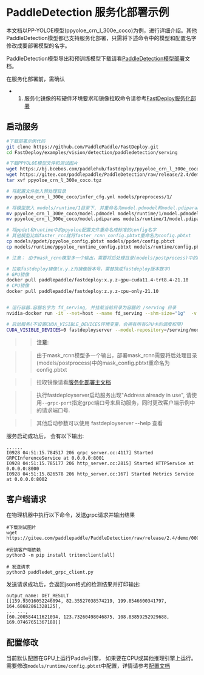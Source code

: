 # PaddleDetection 服务化部署示例

本文档以PP-YOLOE模型(ppyoloe_crn_l_300e_coco)为例，进行详细介绍。其他PaddleDetection模型都已支持服务化部署，只需将下述命令中的模型和配置名字修改成要部署模型的名字。

PaddleDetection模型导出和预训练模型下载请看[PaddleDetection模型部署](../README.md)文档。

在服务化部署前，需确认

- 1. 服务化镜像的软硬件环境要求和镜像拉取命令请参考[FastDeploy服务化部署](../../../../../serving/README_CN.md)


## 启动服务

```bash
#下载部署示例代码
git clone https://github.com/PaddlePaddle/FastDeploy.git
cd FastDeploy/examples/vision/detection/paddledetection/serving

#下载PPYOLOE模型文件和测试图片
wget https://bj.bcebos.com/paddlehub/fastdeploy/ppyoloe_crn_l_300e_coco.tgz
wget https://gitee.com/paddlepaddle/PaddleDetection/raw/release/2.4/demo/000000014439.jpg
tar xvf ppyoloe_crn_l_300e_coco.tgz

# 将配置文件放入预处理目录
mv ppyoloe_crn_l_300e_coco/infer_cfg.yml models/preprocess/1/

# 将模型放入 models/runtime/1目录下, 并重命名为model.pdmodel和model.pdiparams
mv ppyoloe_crn_l_300e_coco/model.pdmodel models/runtime/1/model.pdmodel
mv ppyoloe_crn_l_300e_coco/model.pdiparams models/runtime/1/model.pdiparams

# 将ppdet和runtime中的ppyoloe配置文件重命名成标准的config名字
# 其他模型比如faster_rcc就将faster_rcnn_config.pbtxt重命名为config.pbtxt
cp models/ppdet/ppyoloe_config.pbtxt models/ppdet/config.pbtxt
cp models/runtime/ppyoloe_runtime_config.pbtxt models/runtime/config.pbtxt

# 注意： 由于mask_rcnn模型多一个输出，需要将后处理目录(models/postprocess)中的mask_config.pbtxt重命名为config.pbtxt

# 拉取fastdeploy镜像(x.y.z为镜像版本号，需替换成fastdeploy版本数字)
# GPU镜像
docker pull paddlepaddle/fastdeploy:x.y.z-gpu-cuda11.4-trt8.4-21.10
# CPU镜像
docker pull paddlepaddle/fastdeploy:z.y.z-cpu-only-21.10


# 运行容器.容器名字为 fd_serving, 并挂载当前目录为容器的 /serving 目录
nvidia-docker run -it --net=host --name fd_serving --shm-size="1g"  -v `pwd`/:/serving paddlepaddle/fastdeploy:x.y.z-gpu-cuda11.4-trt8.4-21.10  bash

# 启动服务(不设置CUDA_VISIBLE_DEVICES环境变量，会拥有所有GPU卡的调度权限)
CUDA_VISIBLE_DEVICES=0 fastdeployserver --model-repository=/serving/models
```
>> **注意**:

>> 由于mask_rcnn模型多一个输出，部署mask_rcnn需要将后处理目录(models/postprocess)中的mask_config.pbtxt重命名为config.pbtxt

>> 拉取镜像请看[服务化部署主文档](../../../../../serving/README_CN.md)

>> 执行fastdeployserver启动服务出现"Address already in use", 请使用`--grpc-port`指定grpc端口号来启动服务，同时更改客户端示例中的请求端口号.

>> 其他启动参数可以使用 fastdeployserver --help 查看

服务启动成功后， 会有以下输出:
```
......
I0928 04:51:15.784517 206 grpc_server.cc:4117] Started GRPCInferenceService at 0.0.0.0:8001
I0928 04:51:15.785177 206 http_server.cc:2815] Started HTTPService at 0.0.0.0:8000
I0928 04:51:15.826578 206 http_server.cc:167] Started Metrics Service at 0.0.0.0:8002
```


## 客户端请求

在物理机器中执行以下命令，发送grpc请求并输出结果
```
#下载测试图片
wget https://gitee.com/paddlepaddle/PaddleDetection/raw/release/2.4/demo/000000014439.jpg

#安装客户端依赖
python3 -m pip install tritonclient[all]

# 发送请求
python3 paddledet_grpc_client.py
```

发送请求成功后，会返回json格式的检测结果并打印输出:
```
output_name: DET_RESULT
[[159.93016052246094, 82.35527038574219, 199.8546600341797, 164.68682861328125],
... ...,
[60.200584411621094, 123.73260498046875, 108.83859252929688, 169.07467651367188]]
```

## 配置修改

当前默认配置在GPU上运行Paddle引擎， 如果要在CPU或其他推理引擎上运行。 需要修改`models/runtime/config.pbtxt`中配置，详情请参考[配置文档](../../../../../serving/docs/zh_CN/model_configuration.md)
